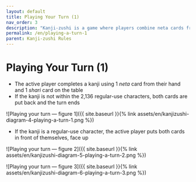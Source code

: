 ```yaml
---
layout: default
title: Playing Your Turn (1)
nav_order: 3
description: "Kanji-zushi is a game where players combine neta cards from their hand (the left halves) with shari cards on the table (the right halves) to complete valid kanji characters."
permalink: /en/playing-a-turn-1
parent: Kanji-zushi Rules
---
```


# Playing Your Turn (1)

- The active player completes a kanji using 1 _neta_ card from their hand and 1 _shari_ card on the table
- If the kanji is not within the 2,136 regular-use characters, both cards are put back and the turn ends

![Playing your turn — figure 1]({{ site.baseurl }}{% link assets/en/kanjizushi-diagram-4-playing-a-turn-1.png %})

- If the kanji is a regular-use character, the active player puts both cards in front of themselves, face up

![Playing your turn — figure 2]({{ site.baseurl }}{% link assets/en/kanjizushi-diagram-5-playing-a-turn-2.png %})

![Playing your turn — figure 3]({{ site.baseurl }}{% link assets/en/kanjizushi-diagram-6-playing-a-turn-3.png %})
